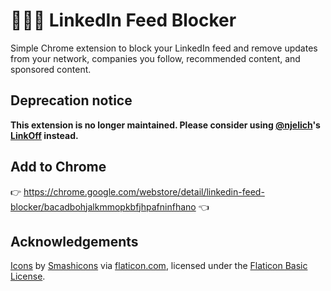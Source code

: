 # 🧘🏻‍♂️  LinkedIn Feed Blocker

Simple Chrome extension to block your LinkedIn feed and remove updates from your network, companies you follow, recommended content, and sponsored content.

## Deprecation notice

**This extension is no longer maintained. Please consider using [@njelich](https://github.com/njelich)'s [LinkOff](https://github.com/njelich/linkoff) instead.**

## Add to Chrome

👉 https://chrome.google.com/webstore/detail/linkedin-feed-blocker/bacadbohjalkmmopkbfjhpafninfhano 👈

## Acknowledgements

[Icons](https://www.flaticon.com/free-icon/ghost_1234843) by [Smashicons](https://www.flaticon.com/authors/smashicons) via [flaticon.com](https://www.flaticon.com/), licensed under the [Flaticon Basic License](https://file000.flaticon.com/downloads/license/license.pdf).
